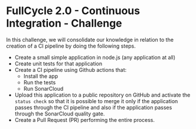 # FullCycle 2.0 - Continuous Integration - Challenge

In this challenge, we will consolidate our knowledge in relation to the creation of a CI pipeline by doing the following steps.

- Create a small simple application in node.js (any application at all)
- Create unit tests for that application
- Create a CI pipeline using Github actions that:
  - Install the app
  - Run the tests
  - Run SonarCloud
- Upload this application to a public repository on GitHub and activate the `status check` so that it is possible to merge it only if the application passes through the CI pipeline and also if the application passes through the SonarCloud quality gate.
- Create a Pull Request (PR) performing the entire process.
